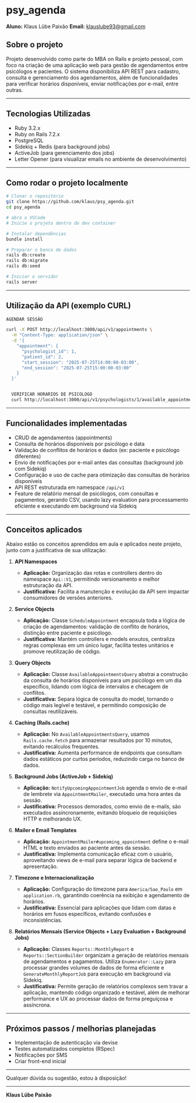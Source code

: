 # psy_agenda

**Aluno:** Klaus Lübe Paixão
**Email:** klauslube93@gmail.com

## Sobre o projeto

Projeto desenvolvido como parte do MBA on Rails e projeto pessoal, com foco na criação de uma aplicação web para gestão de agendamentos entre psicólogos e pacientes. O sistema disponibiliza API REST para cadastro, consulta e gerenciamento dos agendamentos, além de funcionalidades para verificar horários disponíveis, enviar notificações por e-mail, entre outras.

---

## Tecnologias Utilizadas

- Ruby 3.2.x  
- Ruby on Rails 7.2.x  
- PostgreSQL  
- Sidekiq + Redis (para background jobs)  
- ActiveJob (para gerenciamento dos jobs)  
- Letter Opener (para visualizar emails no ambiente de desenvolvimento)  
---

## Como rodar o projeto localmente

```bash
# Clonar o repositório
git clone https://github.com/klaus/psy_agenda.git
cd psy_agenda

# abra o VSCode
# Inicie o projeto dentro do dev container

# Instalar dependências
bundle install

# Preparar o banco de dados
rails db:create
rails db:migrate
rails db:seed

# Iniciar o servidor
rails server
```

---

## Utilização da API (exemplo CURL)

```bash
AGENDAR SESSÃO

curl -X POST http://localhost:3000/api/v1/appointments \
  -H "Content-Type: application/json" \
  -d '{
    "appointment": {
      "psychologist_id": 1,
      "patient_id": 2,
      "start_session": "2025-07-25T14:00:00-03:00",
      "end_session": "2025-07-25T15:00:00-03:00"
    }
  }'


  VERIFICAR HORARIOS DE PSICOLOGO
  curl http://localhost:3000/api/v1/psychologists/1/available_appointments?date=2025-07-05
```

---

## Funcionalidades implementadas

- CRUD de agendamentos (appointments)  
- Consulta de horários disponíveis por psicólogo e data  
- Validação de conflitos de horários e dados (ex: paciente e psicólogo diferentes)  
- Envio de notificações por e-mail antes das consultas (background job com Sidekiq)  
- Configuração e uso de cache para otimização das consultas de horários disponíveis  
- API REST estruturada em namespace `/api/v1`  
- Feature de relatório mensal de psicólogos, com consultas e pagamentos, gerando CSV, usando lazy evaluation para processamento eficiente e executando em background via Sidekiq


---

## Conceitos aplicados
Abaixo estão os conceitos aprendidos em aula e aplicados neste projeto, junto com a justificativa de sua utilização:

1. **API Namespaces**  
   - **Aplicação:** Organização das rotas e controllers dentro do namespace `Api::V1`, permitindo versionamento e melhor estruturação da API.  
   - **Justificativa:** Facilita a manutenção e evolução da API sem impactar consumidores de versões anteriores.

2. **Service Objects**  
   - **Aplicação:** Classe `ScheduleAppointment` encapsula toda a lógica de criação de agendamentos: validação de conflito de horários, distinção entre paciente e psicólogo.  
   - **Justificativa:** Mantém controllers e models enxutos, centraliza regras complexas em um único lugar, facilita testes unitários e promove reutilização de código.

3. **Query Objects**  
   - **Aplicação:** Classe `AvailableAppointmentsQuery` abstrai a construção da consulta de horários disponíveis para um psicólogo em um dia específico, lidando com lógica de intervalos e checagem de conflitos.  
   - **Justificativa:** Separa lógica de consulta do model, tornando o código mais legível e testável, e permitindo composição de consultas reutilizáveis.

4. **Caching (Rails.cache)**  
   - **Aplicação:** No `AvailableAppointmentsQuery`, usamos `Rails.cache.fetch` para armazenar resultados por 10 minutos, evitando recálculos frequentes.  
   - **Justificativa:** Aumenta performance de endpoints que consultam dados estáticos por curtos períodos, reduzindo carga no banco de dados.

5. **Background Jobs (ActiveJob + Sidekiq)**  
   - **Aplicação:** `NotifyUpcomingAppointmentJob` agenda o envio de e-mail de lembrete via `AppointmentMailer`, executado uma hora antes da sessão.  
   - **Justificativa:** Processos demorados, como envio de e-mails, são executados assincronamente, evitando bloqueio de requisições HTTP e melhorando UX.

6. **Mailer e Email Templates**  
   - **Aplicação:** `AppointmentMailer#upcoming_appointment` define o e-mail HTML e texto enviados ao paciente antes da sessão.  
   - **Justificativa:** Implementa comunicação eficaz com o usuário, aproveitando views de e-mail para separar lógica de backend e apresentação.

7. **Timezone e Internacionalização**  
   - **Aplicação:** Configuração do timezone para `America/Sao_Paulo` em `application.rb`, garantindo coerência na exibição e agendamento de horários.  
   - **Justificativa:** Essencial para aplicações que lidam com datas e horários em fusos específicos, evitando confusões e inconsistências.

8. **Relatórios Mensais (Service Objects + Lazy Evaluation + Background Jobs)**  
   - **Aplicação:** Classes `Reports::MonthlyReport` e `Reports::SectionBuilder` organizam a geração de relatórios mensais de agendamentos e pagamentos. Utiliza `Enumerator::Lazy` para processar grandes volumes de dados de forma eficiente e `GenerateMonthlyReportJob` para execução em background via Sidekiq.  
   - **Justificativa:** Permite geração de relatórios complexos sem travar a aplicação, mantendo código organizado e testável, além de melhorar performance e UX ao processar dados de forma preguiçosa e assíncrona.


---

## Próximos passos / melhorias planejadas

- Implementação de autenticação via devise
- Testes automatizados completos (RSpec)
- Notificações por SMS
- Criar front-end inicial

---

Qualquer dúvida ou sugestão, estou à disposição!

---

**Klaus Lübe Paixão**